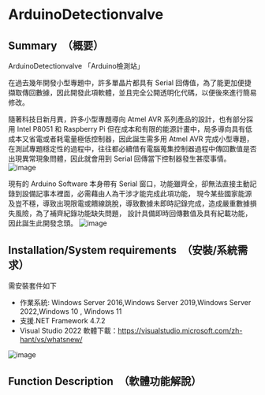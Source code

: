 # ArduinoDetectionvalve
##  Summary　（概要）
ArduinoDetectionvalve 「Arduino檢測站」

在過去幾年開發小型專題中，許多單晶片都具有 Serial 回傳值，為了能更加便捷擷取傳回數據，因此開發此項軟體，並且完全公開透明化代碼，以便後來進行簡易修改。

隨著科技日新月異，許多小型專題導向 Atmel AVR 系列產品的設計，也有部分採用 Intel P8051 和 Raspberry Pi
但在成本和有限的能源計畫中，局多導向具有低成本又省電或者耗電量極低控制器，因此誕生需多用 Atmel AVR 完成小型專題，
在測試專題穩定性的過程中，往往都必續借有電腦蒐集控制器過程中傳回數值是否出現異常現象問體，因此就會用到 Serial 回傳當下控制器發生甚麼事情。
![image](https://user-images.githubusercontent.com/107128781/177026205-3c58b095-8780-4d82-b1c3-d73d6881fcc1.png)

現有的 Arduino Software 本身帶有 Serial 窗口，功能雖齊全，卻無法直接主動記錄到設備記事本裡面，必需藉由人為干涉才能完成此項功能，
現今某些國家能源及豈不穩，導致出現限電或饋線跳脫，導致數據未即時記錄完成，造成嚴重數據損失風險，為了補齊紀錄功能缺失問題，
設計具備即時回傳數值及具有紀載功能，因此誕生此開發念頭。
![image](https://user-images.githubusercontent.com/107128781/177026175-f704649e-d78d-4fc8-8435-c3d7d3495a1e.png)

##  Installation/System requirements　（安裝/系統需求）
需安裝套件如下
- 作業系統: Windows Server 2016,Windows Server 2019,Windows Server 2022,Windows 10 , Windows 11 
- 支援.NET Framework 4.7.2
- Visual Studio 2022 軟體下載：https://visualstudio.microsoft.com/zh-hant/vs/whatsnew/

![image](https://user-images.githubusercontent.com/107128781/177026380-bda1e074-94ec-4b2e-92e2-a76037dd6dae.png)


##  Function Description　（軟體功能解說）


